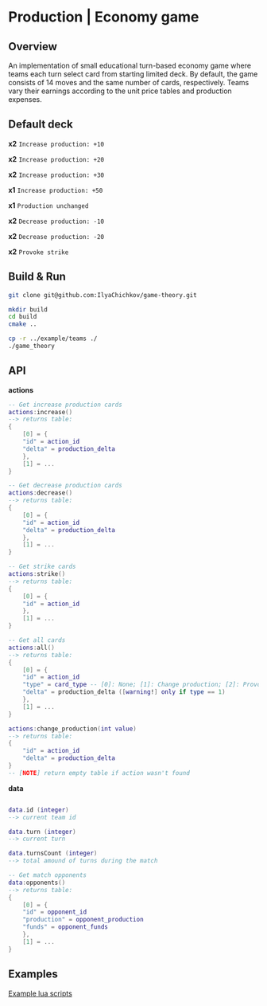 # Production | Economy game

## Overview

An implementation of small educational turn-based economy game where teams each turn 
select card from starting limited deck. By default, the game consists of 14 moves and
the same number of cards, respectively. Teams vary their earnings according to the unit
price tables and production expenses.

## Default deck

**x2** `Increase production: +10`

**x2** `Increase production: +20`

**x2** `Increase production: +30`

**x1** `Increase production: +50`

**x1** `Production unchanged`

**x2** `Decrease production: -10`

**x2** `Decrease production: -20`

**x2** `Provoke strike`

## Build & Run

```bash
git clone git@github.com:IlyaChichkov/game-theory.git
```

```bash
mkdir build
cd build
cmake ..
```

```bash
cp -r ../example/teams ./
./game_theory
```

## API

**actions**

```lua
-- Get increase production cards
actions:increase()
--> returns table:
{
    [0] = {
    "id" = action_id
    "delta" = production_delta
    },
    [1] = ...
}

-- Get decrease production cards
actions:decrease() 
--> returns table:
{
    [0] = {
    "id" = action_id
    "delta" = production_delta
    },
    [1] = ...
}

-- Get strike cards
actions:strike()
--> returns table:
{
    [0] = {
    "id" = action_id
    },
    [1] = ...
}

-- Get all cards
actions:all()
--> returns table:
{
    [0] = {
    "id" = action_id
    "type" = card_type -- [0]: None; [1]: Change production; [2]: Provoke strike
    "delta" = production_delta ([warning!] only if type == 1)
    },
    [1] = ...
}

actions:change_production(int value)
--> returns table:
{
    "id" = action_id
    "delta" = production_delta
}
-- [NOTE] return empty table if action wasn't found

```

**data** 

```lua

data.id (integer)
--> current team id

data.turn (integer)
--> current turn

data.turnsCount (integer)
--> total amound of turns during the match

-- Get match opponents
data:opponents()
--> returns table:
{
    [0] = {
    "id" = opponent_id
    "production" = opponent_production
    "funds" = opponent_funds
    },
    [1] = ...
}
```

## Examples

[Example lua scripts](./example/)